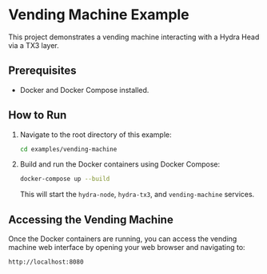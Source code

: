 # Vending Machine Example

This project demonstrates a vending machine interacting with a Hydra Head via a TX3 layer.

## Prerequisites

- Docker and Docker Compose installed.

## How to Run

1.  Navigate to the root directory of this example:
    ```bash
    cd examples/vending-machine
    ```
2.  Build and run the Docker containers using Docker Compose:
    ```bash
    docker-compose up --build
    ```
    This will start the `hydra-node`, `hydra-tx3`, and `vending-machine` services.

## Accessing the Vending Machine

Once the Docker containers are running, you can access the vending machine web interface by opening your web browser and navigating to:

```
http://localhost:8080
```

